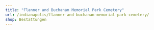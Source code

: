 ```yaml
---
title: "Flanner and Buchanan Memorial Park Cemetery"
url: /indianapolis/flanner-and-buchanan-memorial-park-cemetery/
shop: Bestattungen
---
```

